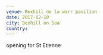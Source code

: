 ```yaml
---
venue: Bexhill de la warr pavilion
date: 2017-12-10
city: Bexhill on Sea
country: 
---
```


opening for St Etienne